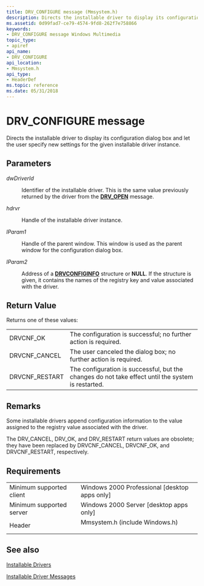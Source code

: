 ```yaml
---
title: DRV_CONFIGURE message (Mmsystem.h)
description: Directs the installable driver to display its configuration dialog box and let the user specify new settings for the given installable driver instance.
ms.assetid: 0d99fad7-ce79-4574-9fd8-262f7e758866
keywords:
- DRV_CONFIGURE message Windows Multimedia
topic_type:
- apiref
api_name:
- DRV_CONFIGURE
api_location:
- Mmsystem.h
api_type:
- HeaderDef
ms.topic: reference
ms.date: 05/31/2018
---
```


# DRV\_CONFIGURE message

Directs the installable driver to display its configuration dialog box and let the user specify new settings for the given installable driver instance.

## Parameters

<dl> <dt>

<span id="dwDriverId"></span><span id="dwdriverid"></span><span id="DWDRIVERID"></span>*dwDriverId*
</dt> <dd>

Identifier of the installable driver. This is the same value previously returned by the driver from the [**DRV\_OPEN**](drv-open.md) message.

</dd> <dt>

<span id="hdrvr"></span><span id="HDRVR"></span>*hdrvr*
</dt> <dd>

Handle of the installable driver instance.

</dd> <dt>

<span id="lParam1"></span><span id="lparam1"></span><span id="LPARAM1"></span>*lParam1*
</dt> <dd>

Handle of the parent window. This window is used as the parent window for the configuration dialog box.

</dd> <dt>

<span id="lParam2"></span><span id="lparam2"></span><span id="LPARAM2"></span>*lParam2*
</dt> <dd>

Address of a [**DRVCONFIGINFO**](/windows/win32/api/mmiscapi/ns-mmiscapi-drvconfiginfo) structure or **NULL**. If the structure is given, it contains the names of the registry key and value associated with the driver.

</dd> </dl>

## Return Value

Returns one of these values:



|                 |                                                                                                    |
|-----------------|----------------------------------------------------------------------------------------------------|
| DRVCNF\_OK      | The configuration is successful; no further action is required.                                    |
| DRVCNF\_CANCEL  | The user canceled the dialog box; no further action is required.                                   |
| DRVCNF\_RESTART | The configuration is successful, but the changes do not take effect until the system is restarted. |



 

## Remarks

Some installable drivers append configuration information to the value assigned to the registry value associated with the driver.

The DRV\_CANCEL, DRV\_OK, and DRV\_RESTART return values are obsolete; they have been replaced by DRVCNF\_CANCEL, DRVCNF\_OK, and DRVCNF\_RESTART, respectively.

## Requirements



|                                     |                                                                                                           |
|-------------------------------------|-----------------------------------------------------------------------------------------------------------|
| Minimum supported client<br/> | Windows 2000 Professional \[desktop apps only\]<br/>                                                |
| Minimum supported server<br/> | Windows 2000 Server \[desktop apps only\]<br/>                                                      |
| Header<br/>                   | <dl> <dt>Mmsystem.h (include Windows.h)</dt> </dl> |



## See also

<dl> <dt>

[Installable Drivers](installable-drivers.md)
</dt> <dt>

[Installable Driver Messages](installable-driver-messages.md)
</dt> </dl>

 

